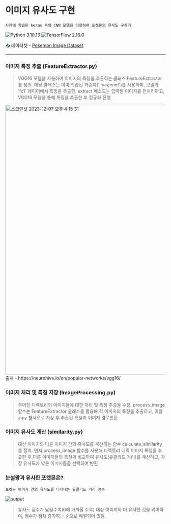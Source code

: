 # 이미지 유사도 구현

<pre><code>사전에 학습된 keras 속의 CNN 모델을 이용하여 포켓몬의 유사도 구하기</code></pre>
![Python 3.10.13](https://img.shields.io/badge/python-3.13.7-blue.svg) ![TensorFlow 2.10.0](https://img.shields.io/badge/TensorFlow-2.10.0-orange.svg)

📥 데이터셋 - [Pokemon Image Dataset](https://www.kaggle.com/datasets/vishalsubbiah/pokemon-images-and-types)

***

### 이미지 특징 추출 (FeatureExtractor.py)
> VGG16 모델을 사용하여 이미지의 특징을 추출하는 클래스 FeatureExtractor를 정의. 해당 클래스는 이미 학습된 가중치('imagenet')를 사용하며, 모델의 'fc1' 레이어에서 특징을 추출함. extract 메소드는 입력된 이미지를 전처리하고, VGG16 모델을 통해 특징을 추출한 후 정규화 진행

<img width="845" alt="스크린샷 2023-12-07 오후 4 15 31" src="https://github.com/hariqueen/ML_Practice/assets/130454750/d0bb5591-ff30-476d-87ae-0da9ac5de896">
출처 - https://neurohive.io/en/popular-networks/vgg16/

### 이미지 처리 및 특징 저장 (ImageProcessing.py)
> 주어진 디렉토리의 이미지들에 대한 처리 및 특징 추출을 수행. process_image 함수는 FeatureExtractor 클래스를 활용해 각 이미지의 특징을 추출하고, 이를 .npy 형식으로 저장 후 추출된 특징과 이미지 경로반환

### 이미지 유사도 계산 (similarity.py)
> 대상 이미지와 다른 이미지 간의 유사도를 계산하는 함수 calculate_similarity를 정의. 먼저 process_image 함수를 사용해 디렉토리 내의 이미지 특징을 추출한 후,다른 이미지들의 특징과 비교하여 유사도(유클리드 거리)를 계산하고, 가장 유사도가 낮은 이미지들을 선택하여 반환

### 눈설왕과 유사한 포켓몬은?
<pre><code>포켓몬 이미지 간의 유사도를 나타내는 유클리드 거리 점수</code></pre>
![output](https://github.com/hariqueen/ML_Practice/assets/130454750/eb85eb22-5986-408c-a5e0-750d10e32116)

> 유사도 점수가 낮을수록(0에 가까울 수록) 대상 이미지와 더 유사한 것을 의미하며, 점수가 점차 증가하는 순으로 배열되어 있음.



